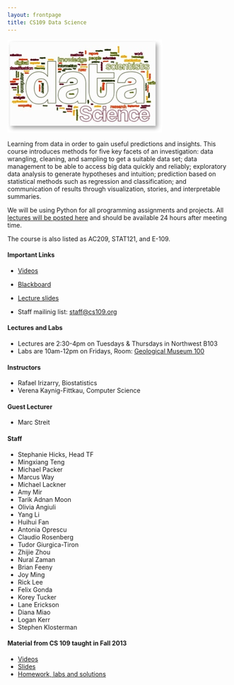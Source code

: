 ```yaml
---
layout: frontpage
title: CS109 Data Science
---
```


![Data Science](figures/stacks_image_0.jpg)

Learning from data in order to gain useful predictions and insights. This course introduces methods for five key facets of an investigation: data wrangling, cleaning, and sampling to get a suitable data set; data management to be able to access big data quickly and reliably; exploratory data analysis to generate hypotheses and intuition; prediction based on statistical methods such as regression and classification; and communication of results through visualization, stories, and interpretable summaries. 

We will be using Python for all programming assignments and projects. All [lectures will be posted here](http://cm.dce.harvard.edu/2015/01/14328/publicationListing.shtml) and should be available 24 hours after meeting time.

The course is also listed as AC209, STAT121, and E-109. 

#### Important Links

* [Videos](http://cm.dce.harvard.edu/2015/01/14328/publicationListing.shtml)

* [Blackboard](https://sas.elluminate.com/m.jnlp?password=M.AEB005C4D637F475BB1EB5514A390C&sid=2007009)

* [Lecture slides](https://drive.google.com/?tab=wo&authuser=0#folders/0B7IVstmtIvlHbnFKbDlmdFFyU2s)

* Staff mailinig list: staff@cs109.org


#### Lectures and Labs

* Lectures are 2:30-4pm on Tuesdays & Thursdays in Northwest B103
* Labs are 10am-12pm on Fridays, Room: [Geological Museum 100](http://map.harvard.edu/?bld=04240&level=9)

#### Instructors

* Rafael Irizarry, Biostatistics
* Verena Kaynig-Fittkau, Computer Science

#### Guest Lecturer

* Marc Streit


#### Staff

* Stephanie Hicks, Head TF
* Mingxiang Teng
* Michael Packer
* Marcus Way
* Michael Lackner
* Amy Mir
* Tarik Adnan Moon
* Olivia Angiuli
* Yang Li
* Huihui Fan
* Antonia Oprescu
* Claudio Rosenberg
* Tudor Giurgica-Tiron
* Zhijie Zhou
* Nural Zaman
* Brian Feeny
* Joy Ming
* Rick Lee
* Felix Gonda
* Korey Tucker
* Lane Erickson
* Diana Miao
* Logan Kerr
* Stephen Klosterman


#### Material from CS 109 taught in Fall 2013

* [Videos](http://cm.dce.harvard.edu/2014/01/14328/publicationListing.shtml)
* [Slides](https://drive.google.com/folderview?id=0BxYkKyLxfsNVd0xicUVDS1dIS0k&usp=sharing)
* [Homework, labs and solutions](https://github.com/cs109/content)
